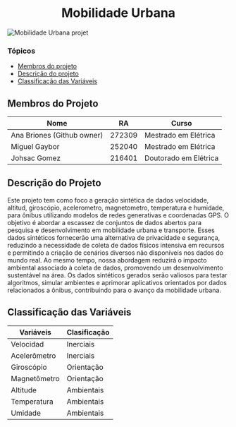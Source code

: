 <h1 align="center">Mobilidade Urbana</h1>

![Mobilidade Urbana projet](https://github.com/anamabri/mobilidadeUrbana/assets/35360195/f05def55-fc34-45d5-b21a-1b265409f384)


<h3>Tópicos</h3>

* [Membros do projeto](#membros-do-projeto)
* [Descrição do projeto](#descrição-do-projeto)
* [Classificação das Variáveis](#classificação-das-variáveis)

<h2 id="membros-do-projeto">Membros do Projeto</h2>

| Nome          | RA     | Curso           |
| ------------- | ------ | --------------- |
| Ana Briones (Github owner)| 272309 | Mestrado em Elétrica    |
| Miguel Gaybor  | 252040 | Mestrado em Elétrica    |
| Johsac Gomez   | 216401 | Doutorado em Elétrica   |

<h2 id="descrição-do-projeto">Descrição do Projeto</h2>
Este projeto tem como foco a geração sintética de dados velocidade, altitud, giroscópio, acelerometro, magnetometro, temperatura e humidade, para ônibus utilizando modelos de redes generativas e coordenadas GPS. O objetivo é abordar a escassez de conjuntos de dados abertos para pesquisa e desenvolvimento em mobilidade urbana e transporte. Esses dados sintéticos fornecerão uma alternativa de privacidade e segurança, reduzindo a necessidade de coleta de dados físicos intensiva em recursos e permitindo a criação de cenários diversos não disponíveis nos dados do mundo real. Ao mesmo tempo, nossa abordagem reduzirá o impacto ambiental associado à coleta de dados, promovendo um desenvolvimento sustentável na área. Os dados sintéticos gerados serão valiosos para testar algoritmos, simular ambientes e aprimorar aplicativos orientados por dados relacionados a ônibus, contribuindo para o avanço da mobilidade urbana.

<h2 id="classificação-das-variáveis">Classificação das Variáveis</h2>

| Variáveis  | Clasificação         |
| ------------- | ------------------|
| Velocidad     |     Inerciais     |
| Acelerômetro  |     Inerciais     |
| Giroscópio    |     Orientação    |
| Magnetômetro  |     Orientação    |
| Altitude      |     Ambientais    |
| Temperatura   |     Ambientais    |
| Umidade       |     Ambientais    |
